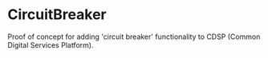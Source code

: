 # CircuitBreaker

Proof of concept for adding 'circuit breaker' functionality to CDSP (Common Digital Services Platform). 
